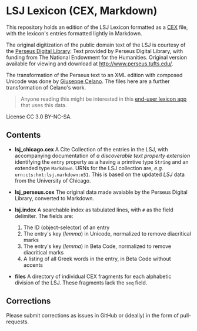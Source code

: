 # LSJ Lexicon (CEX, Markdown)

This repository holds an edition of the LSJ Lexicon formatted as a [CEX](https://cite-architecture.github.io/citedx/CEX-spec-3.0.1/) file, with the lexicon's entries formatted lightly in Markdown.

The original digitization of the public domain text of the LSJ is courtesy of the [Perseus Digital Library](http://www.perseus.tufts.edu/):  Text provided by Perseus Digital Library, with funding from The National Endowment for the Humanities.  Original version available for viewing and download at <http://www.perseus.tufts.edu/>.	

The transformation of the Perseus text to an XML edition with composed Unicode was done by [Giuseppe Celano](https://github.com/gcelano/LSJ_GreekUnicode). The files here are a further transformation of Celano's work.

> Anyone reading this might be interested in this [end-user lexicon app](https://github.com/Eumaeus/LSJ.js) that uses this data.

License CC 3.0 BY-NC-SA.

## Contents

- **lsj_chicago.cex** A Cite Collection of the entries in the LSJ, with accompanying documentation of *a discoverable text property extension* identifying the `entry` property as a having a primtive type `String` and an extended type `Markdown`. URNs for the LSJ collection are, *e.g.* `urn:cts:hmt:lsj.markdown:n51`. This is based on the updated *LSJ* data from the University of Chicago.

- **lsj_perseus.cex** The original data made avaiable by the Perseus Digital Library, converted to Markdown.

- **lsj.index** A searchable index as tabulated lines, with `#` as the field delimiter. The fields are:

	1. The ID (object-selector) of an entry
	1. The entry's key (*lemma*) in Unicode, normalized to remove diacritical marks
	1. The entry's key (*lemma*) in Beta Code, normalized to remove diacritical marks
	1. A listing of all Greek words in the entry, in Beta Code without accents

- **files** A directory of individual CEX fragments for each alphabetic division of the LSJ. These fragments lack the `seq` field. 

## Corrections

Please submit corrections as issues in GitHub or (ideally) in the form of pull-requests.
